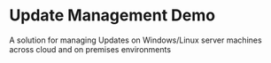 # Update Management Demo
A solution for managing Updates on Windows/Linux server machines across cloud and on premises environments
